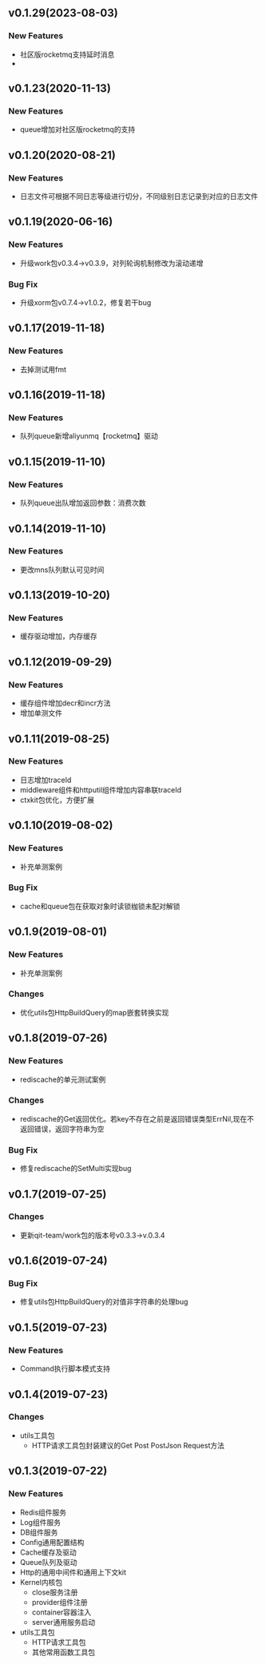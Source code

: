 ## v0.1.29(2023-08-03)

### New Features
- 社区版rocketmq支持延时消息
- 
## v0.1.23(2020-11-13)

### New Features
- queue增加对社区版rocketmq的支持

## v0.1.20(2020-08-21)

### New Features
- 日志文件可根据不同日志等级进行切分，不同级别日志记录到对应的日志文件

## v0.1.19(2020-06-16)

### New Features
- 升级work包v0.3.4->v0.3.9，对列轮询机制修改为滚动递增

### Bug Fix
- 升级xorm包v0.7.4->v1.0.2，修复若干bug

## v0.1.17(2019-11-18)

### New Features
- 去掉测试用fmt


## v0.1.16(2019-11-18)

### New Features
- 队列queue新增aliyunmq【rocketmq】驱动

## v0.1.15(2019-11-10)

### New Features
- 队列queue出队增加返回参数：消费次数

## v0.1.14(2019-11-10)

### New Features
- 更改mns队列默认可见时间

## v0.1.13(2019-10-20)

### New Features
- 缓存驱动增加，内存缓存

## v0.1.12(2019-09-29)

### New Features
- 缓存组件增加decr和incr方法
- 增加单测文件

## v0.1.11(2019-08-25)

### New Features
- 日志增加traceId
- middleware组件和httputil组件增加内容串联traceId
- ctxkit包优化，方便扩展


## v0.1.10(2019-08-02)

### New Features
- 补充单测案例

### Bug Fix
- cache和queue包在获取对象时读锁枷锁未配对解锁

## v0.1.9(2019-08-01)

### New Features
- 补充单测案例

### Changes
- 优化utils包HttpBuildQuery的map嵌套转换实现

## v0.1.8(2019-07-26)

### New Features
- rediscache的单元测试案例

### Changes
- rediscache的Get返回优化。若key不存在之前是返回错误类型ErrNil,现在不返回错误，返回字符串为空

### Bug Fix
- 修复rediscache的SetMulti实现bug

## v0.1.7(2019-07-25)

### Changes
- 更新qit-team/work包的版本号v0.3.3->v.0.3.4

## v0.1.6(2019-07-24)

### Bug Fix
- 修复utils包HttpBuildQuery的对值非字符串的处理bug

## v0.1.5(2019-07-23)

### New Features
- Command执行脚本模式支持

## v0.1.4(2019-07-23)

### Changes
- utils工具包
    - HTTP请求工具包封装建议的Get Post PostJson Request方法

## v0.1.3(2019-07-22)

### New Features
- Redis组件服务
- Log组件服务
- DB组件服务
- Config通用配置结构
- Cache缓存及驱动
- Queue队列及驱动
- Http的通用中间件和通用上下文kit
- Kernel内核包
    - close服务注册
    - provider组件注册
    - container容器注入
    - server通用服务启动
- utils工具包
    - HTTP请求工具包
    - 其他常用函数工具包